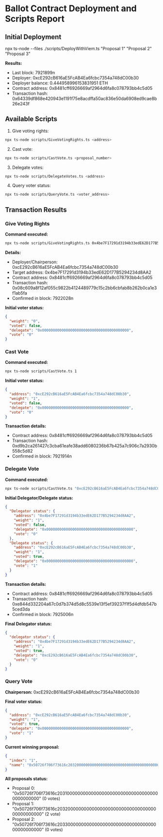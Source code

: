 # Ballot Contract Deployment and Scripts Report

## Initial Deployment

npx ts-node --files ./scripts/DeployWithViem.ts "Proposal 1" "Proposal 2" "Proposal 3"

**Results:**

- Last block: 7921899n
- Deployer: 0xcE292cB616aE5FcAB4Ea6fcbc7354a748dC00b30
- Deployer balance: 0.444958996153831951 ETH
- Contract address: 0x8481cff6926669af2964d6fa8c078793bb4c5d05
- Transaction hash: 0x64339df868e420943e1191f75e8acdffa50ac836e50da6908ed9cae8b26e243f

## Available Scripts

1. Give voting rights:

```bash
npx ts-node scripts/GiveVotingRights.ts <address>
```

2. Cast vote:

```bash
npx ts-node scripts/CastVote.ts <proposal_number>
```

3. Delegate votes:

```bash
npx ts-node scripts/DelegateVotes.ts <address>
```

4. Query voter status:

```bash
npx ts-node scripts/QueryVote.ts <voter_address>
```

## Transaction Results

### Give Voting Rights

**Command executed:**

```bash
npx ts-node scripts/GiveVotingRights.ts 0x4be7F17291d3194b33edE62D177B5294234d8AA2
```

**Details:**

- Deployer/Chairperson: 0xcE292cB616aE5FcAB4Ea6fcbc7354a748dC00b30
- Target address: 0x4be7F17291d3194b33edE62D177B5294234d8AA2
- Contract address: 0x8481cff6926669af2964d6fa8c078793bb4c5d05
- Transaction hash: 0x08c609a8f12af055c9822b4124489779c15c2bb6cbfab8b262b0ca1e3f1ab5fa
- Confirmed in block: 7922028n

**Initial voter status:**

```json
{
  "weight": "0",
  "voted": false,
  "delegate": "0x0000000000000000000000000000000000000000",
  "vote": "0"
}
```

### Cast Vote

**Command executed:**

```bash
npx ts-node scripts/CastVote.ts 1
```

**Initial voter status:**

```json
{
  "address": "0xcE292cB616aE5FcAB4Ea6fcbc7354a748dC00b30",
  "weight": "1",
  "voted": false,
  "delegate": "0x0000000000000000000000000000000000000000",
  "vote": "0"
}
```

**Transaction details:**

- Contract address: 0x8481cff6926669af2964d6fa8c078793bb4c5d05
- Transaction hash: 0xd9b2ca261427c3cba61eafe38add6080236b67b425a7c906c7a2930b558c5d82
- Confirmed in block: 7921914n

### Delegate Vote

**Command executed:**

```bash
npx ts-node scripts/CastVote.ts "0xcE292cB616aE5FcAB4Ea6fcbc7354a748dC00b30"
```

**Initial Delegator/Delegate status:**

```json
{
  "Delegator status": {
    "address": "0x4be7F17291d3194b33edE62D177B5294234d8AA2",
    "weight": "1",
    "voted": false,
    "delegate": "0x0000000000000000000000000000000000000000",
    "vote": "0"
  },
  "Delegate status": {
    "address": "0xcE292cB616aE5FcAB4Ea6fcbc7354a748dC00b30",
    "weight": "1",
    "voted": true,
    "delegate": "0x0000000000000000000000000000000000000000",
    "vote": "1"
  }
}
```

**Transaction details:**

- Contract address: 0x8481cff6926669af2964d6fa8c078793bb4c5d05
- Transaction hash: 0xe844d332204a67c0d7b374d5d8c5539e13f5ef39237f1f5d4dfdb547b5ced3da
- Confirmed in block: 7925006n

**Final Delegator status:**

```json
{
  "delegator status": {
    "address": "0x4be7F17291d3194b33edE62D177B5294234d8AA2",
    "weight": "1",
    "voted": true,
    "delegate": "0xcE292cB616aE5FcAB4Ea6fcbc7354a748dC00b30",
    "vote": "0"
  }
}
```

### Query Vote

**Chairperson:** 0xcE292cB616aE5FcAB4Ea6fcbc7354a748dC00b30

**Final voter status:**

```json
{
  "address": "0xcE292cB616aE5FcAB4Ea6fcbc7354a748dC00b30",
  "weight": "1",
  "voted": true,
  "delegate": "0x0000000000000000000000000000000000000000",
  "vote": "1"
}
```

**Current winning proposal:**

```json
{
  "index": "1",
  "name": "0x50726f706f73616c203200000000000000000000000000000000000000000000"
}
```

**All proposals status:**

- Proposal 0: "0x50726f706f73616c203100000000000000000000000000000000000000000000" (0 votes)
- Proposal 1: "0x50726f706f73616c203200000000000000000000000000000000000000000000" (2 vote)
- Proposal 2: "0x50726f706f73616c203300000000000000000000000000000000000000000000" (0 votes)
